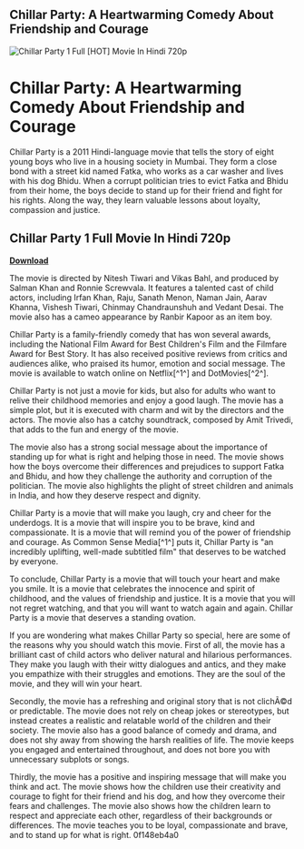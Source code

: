 ## Chillar Party: A Heartwarming Comedy About Friendship and Courage

 
![Chillar Party 1 Full \[HOT\] Movie In Hindi 720p](https://img.indiaforums.com/article/1200x675/3/2240-chillar-party-wins-national-award-for-best-childrens-film.jpg)

 
# Chillar Party: A Heartwarming Comedy About Friendship and Courage
 
Chillar Party is a 2011 Hindi-language movie that tells the story of eight young boys who live in a housing society in Mumbai. They form a close bond with a street kid named Fatka, who works as a car washer and lives with his dog Bhidu. When a corrupt politician tries to evict Fatka and Bhidu from their home, the boys decide to stand up for their friend and fight for his rights. Along the way, they learn valuable lessons about loyalty, compassion and justice.
 
## Chillar Party 1 Full Movie In Hindi 720p


[**Download**](https://conttooperting.blogspot.com/?l=2tLukp)

 
The movie is directed by Nitesh Tiwari and Vikas Bahl, and produced by Salman Khan and Ronnie Screwvala. It features a talented cast of child actors, including Irfan Khan, Raju, Sanath Menon, Naman Jain, Aarav Khanna, Vishesh Tiwari, Chinmay Chandraunshuh and Vedant Desai. The movie also has a cameo appearance by Ranbir Kapoor as an item boy.
 
Chillar Party is a family-friendly comedy that has won several awards, including the National Film Award for Best Children's Film and the Filmfare Award for Best Story. It has also received positive reviews from critics and audiences alike, who praised its humor, emotion and social message. The movie is available to watch online on Netflix[^1^] and DotMovies[^2^].

Chillar Party is not just a movie for kids, but also for adults who want to relive their childhood memories and enjoy a good laugh. The movie has a simple plot, but it is executed with charm and wit by the directors and the actors. The movie also has a catchy soundtrack, composed by Amit Trivedi, that adds to the fun and energy of the movie.
 
The movie also has a strong social message about the importance of standing up for what is right and helping those in need. The movie shows how the boys overcome their differences and prejudices to support Fatka and Bhidu, and how they challenge the authority and corruption of the politician. The movie also highlights the plight of street children and animals in India, and how they deserve respect and dignity.
 
Chillar Party is a movie that will make you laugh, cry and cheer for the underdogs. It is a movie that will inspire you to be brave, kind and compassionate. It is a movie that will remind you of the power of friendship and courage. As Common Sense Media[^1^] puts it, Chillar Party is "an incredibly uplifting, well-made subtitled film" that deserves to be watched by everyone.

To conclude, Chillar Party is a movie that will touch your heart and make you smile. It is a movie that celebrates the innocence and spirit of childhood, and the values of friendship and justice. It is a movie that you will not regret watching, and that you will want to watch again and again. Chillar Party is a movie that deserves a standing ovation.

If you are wondering what makes Chillar Party so special, here are some of the reasons why you should watch this movie. First of all, the movie has a brilliant cast of child actors who deliver natural and hilarious performances. They make you laugh with their witty dialogues and antics, and they make you empathize with their struggles and emotions. They are the soul of the movie, and they will win your heart.
 
Secondly, the movie has a refreshing and original story that is not clichÃ©d or predictable. The movie does not rely on cheap jokes or stereotypes, but instead creates a realistic and relatable world of the children and their society. The movie also has a good balance of comedy and drama, and does not shy away from showing the harsh realities of life. The movie keeps you engaged and entertained throughout, and does not bore you with unnecessary subplots or songs.
 
Thirdly, the movie has a positive and inspiring message that will make you think and act. The movie shows how the children use their creativity and courage to fight for their friend and his dog, and how they overcome their fears and challenges. The movie also shows how the children learn to respect and appreciate each other, regardless of their backgrounds or differences. The movie teaches you to be loyal, compassionate and brave, and to stand up for what is right.
 0f148eb4a0
